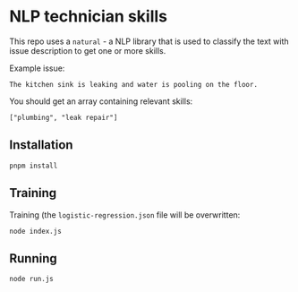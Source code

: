 # NLP technician skills

This repo uses a `natural` - a NLP library that is used to classify the text with issue description to get one or more skills.

Example issue:

```
The kitchen sink is leaking and water is pooling on the floor.
```

You should get an array containing relevant skills:

```
["plumbing", "leak repair"]
```

## Installation

```
pnpm install
```

## Training

Training (the `logistic-regression.json` file will be overwritten:

```
node index.js
```

## Running

```
node run.js
```

